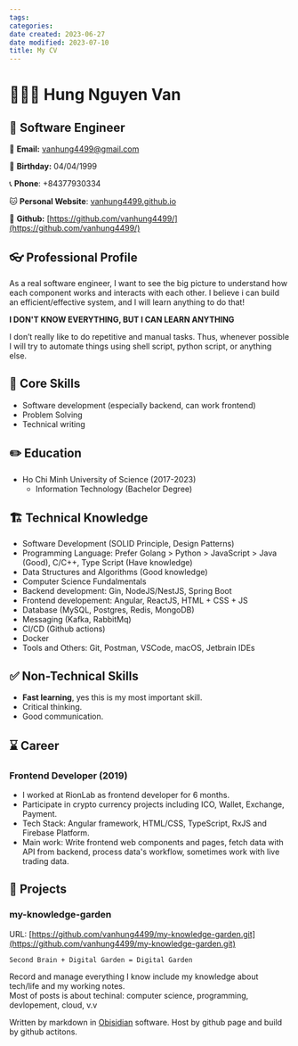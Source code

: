 ```yaml
---
tags: 
categories: 
date created: 2023-06-27
date modified: 2023-07-10
title: My CV
---
```


# 👨🏻‍💻 **Hung Nguyen Van**  

## 💼 Software Engineer

📧 **Email:** [vanhung4499@gmail.com](mailto:vanhung4499@gmail.com)  

🎂 **Birthday:** 04/04/1999

📞 **Phone**: +84377930334

🐱 **Personal Website**: [vanhung4499.github.io](vanhung4499.github.io)

🐙 **Github:** [https://github.com/vanhung4499/](https://github.com/vanhung4499/)

## 👓 Professional Profile

As a real software engineer, I want to see the big picture to understand how each component works and interacts with each other. I believe i can build an efficient/effective system, and I will learn anything to do that!

**I DON'T KNOW EVERYTHING, BUT I CAN LEARN ANYTHING**

I don’t really like to do repetitive and manual tasks. Thus, whenever possible I will try to automate things using shell script, python script, or anything else.

## 🥝 Core Skills

- Software development (especially backend, can work frontend)
- Problem Solving
- Technical writing

## ✏️ Education

- Ho Chi Minh University of Science (2017-2023)
	- Information Technology (Bachelor Degree)

## 🏗️ Technical Knowledge

- Software Development (SOLID Principle, Design Patterns)
- Programming Language: Prefer Golang > Python > JavaScript > Java (Good), C/C++, Type Script (Have knowledge)
- Data Structures and Algorithms (Good knowledge)
- Computer Science Fundalmentals
- Backend development: Gin, NodeJS/NestJS, Spring Boot
- Frontend developement: Angular, ReactJS, HTML + CSS + JS
- Database (MySQL, Postgres, Redis, MongoDB)
- Messaging (Kafka, RabbitMq)
- CI/CD (Github actions)
- Docker
- Tools and Others: Git, Postman, VSCode, macOS, Jetbrain IDEs

## ✅ Non-Technical Skills

- **Fast learning**, yes this is my most important skill.
- Critical thinking.
- Good communication.

## ⌛ Career

### Frontend Developer (2019)

- I worked at RionLab as frontend developer for 6 months.
- Participate in crypto currency projects including ICO, Wallet, Exchange, Payment.
- Tech Stack: Angular framework, HTML/CSS, TypeScript, RxJS and Firebase Platform.
- Main work: Write frontend web components and pages, fetch data with API from backend, process data's workflow, sometimes work with live trading data.

## 🚀 Projects

### my-knowledge-garden

URL: [https://github.com/vanhung4499/my-knowledge-garden.git](https://github.com/vanhung4499/my-knowledge-garden.git)

`Second Brain + Digital Garden = Digital Garden`

Record and manage everything I know include my knowledge about tech/life and my working notes.  
Most of posts is about techinal: computer science, programming, devlopement, cloud, v.v

Written by markdown in [Obisidian](https://obsidian.md/) software. Host by github page and build by github actitons.
